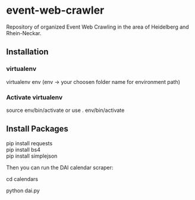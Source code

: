 # event-web-crawler
Repository of organized Event Web Crawling in the area of Heidelberg and Rhein-Neckar.

## Installation
### virtualenv
virtualenv env (env -> your choosen folder name for environment path)

### Activate virtualenv
source env/bin/activate
or use
. env/bin/activate

## Install Packages
pip install requests  
pip install bs4  
pip install simplejson

Then you can run the DAI calendar scraper:

cd calendars

python dai.py
